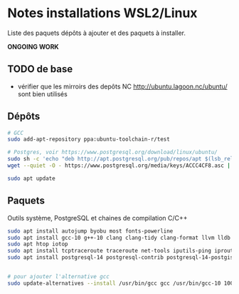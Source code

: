 # Notes installations WSL2/Linux

Liste des paquets dépôts à ajouter et des paquets à installer.

**ONGOING WORK**

## TODO de base

- vérifier que les mirroirs des depôts NC <http://ubuntu.lagoon.nc/ubuntu/> sont bien utilisés

## Dépôts

```bash
# GCC
sudo add-apt-repository ppa:ubuntu-toolchain-r/test

# Postgres, voir https://www.postgresql.org/download/linux/ubuntu/
sudo sh -c 'echo "deb http://apt.postgresql.org/pub/repos/apt $(lsb_release -cs)-pgdg main" > /etc/apt/sources.list.d/pgdg.list'
wget --quiet -O - https://www.postgresql.org/media/keys/ACCC4CF8.asc | sudo apt-key add -

sudo apt update
```

## Paquets

Outils système, PostgreSQL et chaines de compilation C/C++

```bash
sudo apt install autojump byobu most fonts-powerline
sudo apt install gcc-10 g++-10 clang clang-tidy clang-format llvm lldb cmake
sudo apt htop iotop
sudo apt install tcptraceroute traceroute net-tools iputils-ping iproute2 whois
sudo apt install postgresql-14 postgresql-contrib postgresql-14-postgis-3 postgresql-14-pgrouting pgbadger pgtop


# pour ajouter l'alternative gcc
sudo update-alternatives --install /usr/bin/gcc gcc /usr/bin/gcc-10 100 --slave /usr/bin/g++ g++ /usr/bin/g++-10 --slave /usr/bin/gcov gcov /usr/bin/gcov-10
```
